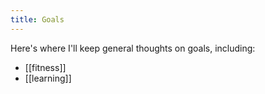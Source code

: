 ```yaml
---
title: Goals
---
```


Here's where I'll keep general thoughts on goals, including:

* [[fitness]]
* [[learning]]